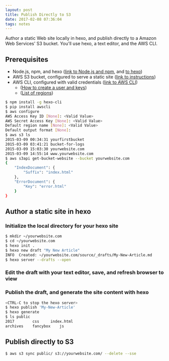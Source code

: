```yaml
---
layout: post
title: Publish Directly to S3
date: 2017-02-08 07:36:04
tags: notes
---
```


Author a static Web site locally in hexo, and publish directly to a Amazon Web Services' S3 bucket.  You'll use hexo, a text editor, and the AWS CLI.

## Prerequisites
* Node.js, npm, and hexo ([link to Node.js and npm](https://nodejs.org/en/download/), and [to hexo](https://www.npmjs.com/package/hexo))
* AWS S3 bucket, configured to serve a static site ([link to instructions](https://docs.aws.amazon.com/AmazonS3/latest/dev/WebsiteHosting.html))
* AWS CLI, configured with valid credentials ([link to AWS CLI](https://aws.amazon.com/cli/))
  * ([How to create a user and keys](https://aws.amazon.com/developers/access-keys/))
  * ([List of regions](http://docs.aws.amazon.com/general/latest/gr/rande.html#s3_region))

``` bash
$ npm install -g hexo-cli
$ pip install awscli
$ aws configure
AWS Access Key ID [None]: <Valid Value>
AWS Secret Access Key [None]: <Valid Value>
Default region name [None]: <Valid Value>
Default output format [None]:
$ aws s3 ls
2015-03-09 00:34:31 yourfirstbucket
2015-03-09 03:41:21 bucket-for-logs
2015-03-09 15:03:30 yourwebsite.com
2015-03-09 14:55:14 www.yourwebsite.com
$ aws s3api get-bucket-website --bucket yourwebsite.com
{
    "IndexDocument": {
        "Suffix": "index.html"
    },
    "ErrorDocument": {
        "Key": "error.html"
    }
}
```

## Author a static site in hexo
### Initialize the local directory for your hexo site
``` bash
$ mkdir ~/yourwebsite.com
$ cd ~/yourwebsite.com
$ hexo init .
$ hexo new draft "My New Article"
INFO  Created: ~/yourwebsite.com/source/_drafts/My-New-Article.md
$ hexo server --drafts --open
```
### Edit the draft with your text editor, save, and refresh browser to view
### Publish the draft, and generate the site content with hexo
``` bash
<CTRL-C to stop the hexo server>
$ hexo publish 'My-New-Article'
$ hexo generate
$ ls public
2017		css		index.html
archives	fancybox	js
```

## Publish directly to S3
``` bash
$ aws s3 sync public/ s3://yourwebsite.com/ --delete --sse
```
